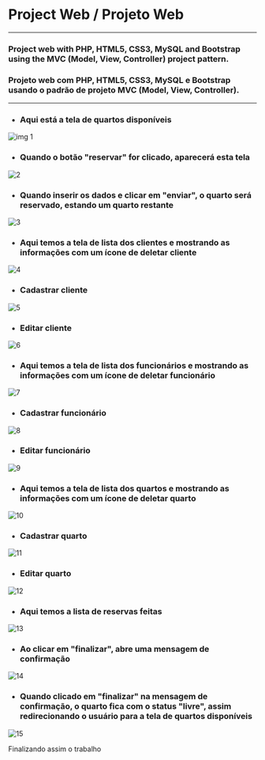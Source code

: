 # Project Web / Projeto Web
---
### Project web with PHP, HTML5, CSS3, MySQL and Bootstrap using the MVC (Model, View, Controller) project pattern.

### Projeto web com PHP, HTML5, CSS3, MySQL e Bootstrap usando o padrão de projeto MVC (Model, View, Controller).
---
+ ### Aqui está a tela de quartos disponíveis

![img 1](https://user-images.githubusercontent.com/64045736/89696795-d7f28500-d8ef-11ea-9e79-fa106bf2e531.png)

+ ### Quando o botão "reservar" for clicado, aparecerá esta tela

![2](https://user-images.githubusercontent.com/64045736/89697089-fad16900-d8f0-11ea-8005-f4642dfcd19e.png)

+ ### Quando inserir os dados e clicar em "enviar", o quarto será reservado, estando um quarto restante

![3](https://user-images.githubusercontent.com/64045736/89697138-2bb19e00-d8f1-11ea-95be-886344b2a61f.png)

+ ### Aqui temos a tela de lista dos clientes e mostrando as informações com um ícone de deletar cliente

![4](https://user-images.githubusercontent.com/64045736/89697222-96fb7000-d8f1-11ea-8e71-9d034395521b.png)

+ ### Cadastrar cliente

![5](https://user-images.githubusercontent.com/64045736/89698595-7682e400-d8f8-11ea-8b01-e6deccd3070b.png)

+ ### Editar cliente

![6](https://user-images.githubusercontent.com/64045736/89698635-a5995580-d8f8-11ea-87df-e1cf0582293c.png)

+ ### Aqui temos a tela de lista dos funcionários e mostrando as informações com um ícone de deletar funcionário

![7](https://user-images.githubusercontent.com/64045736/89698666-cfeb1300-d8f8-11ea-9870-7b2d223761e3.png)

+ ### Cadastrar funcionário

![8](https://user-images.githubusercontent.com/64045736/89698712-0d4fa080-d8f9-11ea-8d7d-88ca127edef8.png)

+ ### Editar funcionário

![9](https://user-images.githubusercontent.com/64045736/89698746-2eb08c80-d8f9-11ea-9961-c4866a3243fa.png)

+ ### Aqui temos a tela de lista dos quartos e mostrando as informações com um ícone de deletar quarto

![10](https://user-images.githubusercontent.com/64045736/89698771-50117880-d8f9-11ea-90f9-93f6822f9d8c.png)

+ ### Cadastrar quarto

![11](https://user-images.githubusercontent.com/64045736/89698801-86e78e80-d8f9-11ea-9ff1-95885f3d6851.png)

+ ### Editar quarto

![12](https://user-images.githubusercontent.com/64045736/89698870-efcf0680-d8f9-11ea-9b28-073393be4824.png)

+ ### Aqui temos a lista de reservas feitas

![13](https://user-images.githubusercontent.com/64045736/89698893-13924c80-d8fa-11ea-88bf-3ffee975409d.png)

+ ### Ao clicar em "finalizar", abre uma mensagem de confirmação

![14](https://user-images.githubusercontent.com/64045736/89698928-476d7200-d8fa-11ea-8e85-869dc130342d.png)

+ ### Quando clicado em "finalizar" na mensagem de confirmação, o quarto fica com o status "livre", assim redirecionando o usuário para a tela de quartos disponíveis

![15](https://user-images.githubusercontent.com/64045736/89698992-91565800-d8fa-11ea-8d38-6e7ba25ba9bf.png)

Finalizando assim o trabalho
